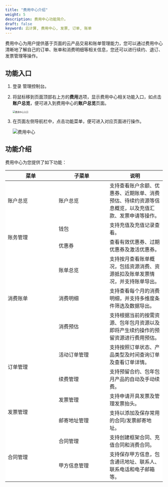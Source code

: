 ```yaml
---
title: "费用中心介绍"
weight: 5
description: 费用中心功能简介。
draft: false
keyword: 云计算, 费用中心, 发票, 订单, 账单
---
```


费用中心为用户提供基于页面的云产品交易和账单管理能力，您可以通过费用中心清晰地了解自己的订单、账单和消费明细等相关信息，您还可以进行续约、退订、发票管理等操作。

## 功能入口

1. 登录 管理控制台。

2. 将鼠标移到页面顶部右上方的**费用**选项，显示费用中心相关功能入口，如点击**账户总览**，便可进入到费用中心的**账户总览**页面。

   <img src="../../_images/entrance.png" alt="费用中心入口" style="zoom:50%;" />

3. 在页面左侧导航栏中，点击功能菜单，便可进入对应页面进行操作。

   ![费用中心](../../_images/bill_center_page.png)

## 功能介绍

费用中心为您提供了如下功能：

<table>
   <thead>
   		<tr>
			<th  style="width:2000px">菜单</th>
			<th  style="width:2000px">子菜单</th> 
      <th  style="width:2000px">说明</th> 
		</tr >
   </thead>
    <tr>
	    <td style="background:#fff;">账户总览</td>
	    <td style="background:#fff;">账户总览</td>
      <td style="background:#fff;">支持查看账户余额、优惠券、近期账单、消费预估、待续约资源等信息概览，以及充值汇款、发票申请等操作。</td>
	</tr >
	<tr >
	    <td rowspan="2" style="background:#fff;">账务管理</td>
	    <td style="background:#fff;">钱包</td>
    	<td style="background:#fff;">支持充值及充值记录查看。</td>
	</tr>
	<tr>
	    <td style="background:#fff;">优惠券</td>
      <td style="background:#fff;">查看有效优惠券、过期优惠券及激活优惠券。</td>
	</tr>
	<tr >
	    <td rowspan="3" style="background:#fff;">消费账单</td>
	    <td style="background:#fff;">账单总览</td>
      <td style="background:#fff;">支持按月查看账单概况，包括资源消费、资源抵扣及账单发票情况，并支持账单导出。</td>
	</tr>
	<tr>
	    <td style="background:#fff;">消费明细</td>
      <td style="background:#fff;">支持查看每个月的消费明细，并支持多维度条件筛选及数据导出。</td>
	</tr>
    <tr>
	    <td style="background:#fff;">消费预估</td>
      <td style="background:#fff;">支持根据当前的按需资源、包年包月资源以及即将产生续约操作的预留资源进行费用预估。</td>
	</tr>
   <tr >
	    <td rowspan="2" style="background:#fff;">订单管理</td>
	    <td style="background:#fff;">活动订单管理</td>
      <td style="background:#fff;">支持按照订单状态、产品类型及时间查询订单及查看订单详情。</td>
	</tr>
	<tr>
	    <td style="background:#fff;">续费管理</td>
      <td style="background:#fff;">支持预留合约、包年包月产品的自动及手动续费。</td>
	</tr>
  <tr >
	    <td rowspan="2" style="background:#fff;">发票管理</td>
	    <td style="background:#fff;">发票管理</td>
      <td style="background:#fff;">支持申请开具发票及管理发票抬头。</td>
	</tr>
	<tr>
	    <td style="background:#fff;">邮寄地址管理</td>
      <td style="background:#fff;">支持以添加及保存常用的合同/发票邮寄地址。</td>
	</tr>
    <tr >
	    <td rowspan="2" style="background:#fff;">合同管理</td>
	    <td style="background:#fff;">合同管理</td>
      <td style="background:#fff;">支持创建框架合同、充值合同和消费合同。</td>
	</tr>
	<tr>
	    <td style="background:#fff;">甲方信息管理</td>
      <td style="background:#fff;">支持保存甲方信息，包含通讯地址、联系人、联系电话和电子邮箱等。</td>
	</tr>
</table>



